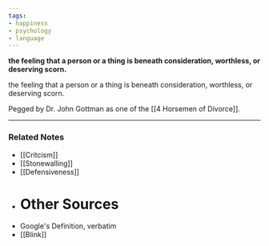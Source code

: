 ```yaml
---
tags:
- happiness
- psychology
- language
---
```

**the feeling that a person or a thing is beneath consideration, worthless, or deserving scorn.**

the feeling that a person or a thing is beneath consideration, worthless, or deserving scorn.

Pegged by Dr. John Gottman as one of the [[4 Horsemen of Divorce]].

---



### Related Notes
- [[Critcism]] 
- [[Stonewalling]] 
- [[Defensiveness]] 
- # Other Sources
- Google's Definition, verbatim
- [[Blink]]